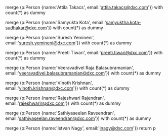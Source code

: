 
merge (p:Person {name:'Attila Takacs', email:'attila.takacs@dxc.com'})
with count(*) as dummy


merge (p:Person {name:'Samyukta Kota', email:'samyuktha.kota-sudhakar@dxc.com'})
with count(*) as dummy


merge (p:Person {name:'Suresh Yemineni', email:'suresh.yemineni@dxc.com'})
with count(*) as dummy


merge (p:Person {name:'Preeti Tiwari', email:'preeti.tiwari@dxc.com'})
with count(*) as dummy

merge (p:Person {name:'Veeravadivel Raja Balasubramanian', email:'veeravadivel.balasubramanian@dxc.com'})
with count(*) as dummy

merge (p:Person {name:'Vinoth Krishnan', email:'vinoth.krishnan@dxc.com'})
with count(*) as dummy

merge (p:Person {name:'Rajeshwari Rajendran', email:'rajeshwarir@dxc.com'})
with count(*) as dummy

merge (p:Person {name:'Sathiyaseelan Raveendran', email:'sathiyaseelan.raveendran@dxc.com'})
with count(*) as dummy

    
merge (p:Person {name:'Istvan Nagy', email:'inagy@dxc.com'})
return p
 
   
   
   





